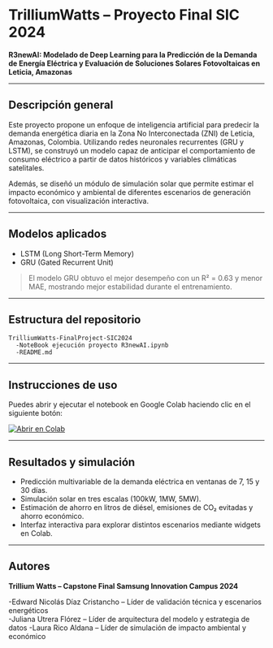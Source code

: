# TrilliumWatts – Proyecto Final SIC 2024

**R3newAI: Modelado de Deep Learning para la Predicción de la Demanda de Energía Eléctrica y Evaluación de Soluciones Solares Fotovoltaicas en Leticia, Amazonas**

---

## Descripción general

Este proyecto propone un enfoque de inteligencia artificial para predecir la demanda energética diaria en la Zona No Interconectada (ZNI) de Leticia, Amazonas, Colombia. Utilizando redes neuronales recurrentes (GRU y LSTM), se construyó un modelo capaz de anticipar el comportamiento de consumo eléctrico a partir de datos históricos y variables climáticas satelitales. 

Además, se diseñó un módulo de simulación solar que permite estimar el impacto económico y ambiental de diferentes escenarios de generación fotovoltaica, con visualización interactiva.

---

## Modelos aplicados

- LSTM (Long Short-Term Memory)
- GRU (Gated Recurrent Unit)

> El modelo GRU obtuvo el mejor desempeño con un R² = 0.63 y menor MAE, mostrando mejor estabilidad durante el entrenamiento.

---

## Estructura del repositorio
	TrilliumWatts-FinalProject-SIC2024
	  -NoteBook ejecución proyecto R3newAI.ipynb
	  -README.md
---

## Instrucciones de uso

Puedes abrir y ejecutar el notebook en Google Colab haciendo clic en el siguiente botón:

[![Abrir en Colab](https://colab.research.google.com/assets/colab-badge.svg)](https://colab.research.google.com/github/LauraRico03/TrilliumWatts-FinalProject-SIC2024/blob/main/NoteBook%20ejecución%20proyecto%20R3newAI.ipynb)

---

## Resultados y simulación

- Predicción multivariable de la demanda eléctrica en ventanas de 7, 15 y 30 días.
- Simulación solar en tres escalas (100kW, 1MW, 5MW).
- Estimación de ahorro en litros de diésel, emisiones de CO₂ evitadas y ahorro económico.
- Interfaz interactiva para explorar distintos escenarios mediante widgets en Colab.

---

## Autores

**Trillium Watts – Capstone Final Samsung Innovation Campus 2024**

-Edward Nicolás Díaz Cristancho – Líder de validación técnica y escenarios energéticos  
-Juliana Utrera Flórez – Líder de arquitectura del modelo y estrategia de datos
-Laura Rico Aldana – Líder de simulación de impacto ambiental y económico  
